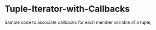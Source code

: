 # Tuple-Iterator-with-Callbacks
Sample code to associate callbacks for each member variable of a tuple,
